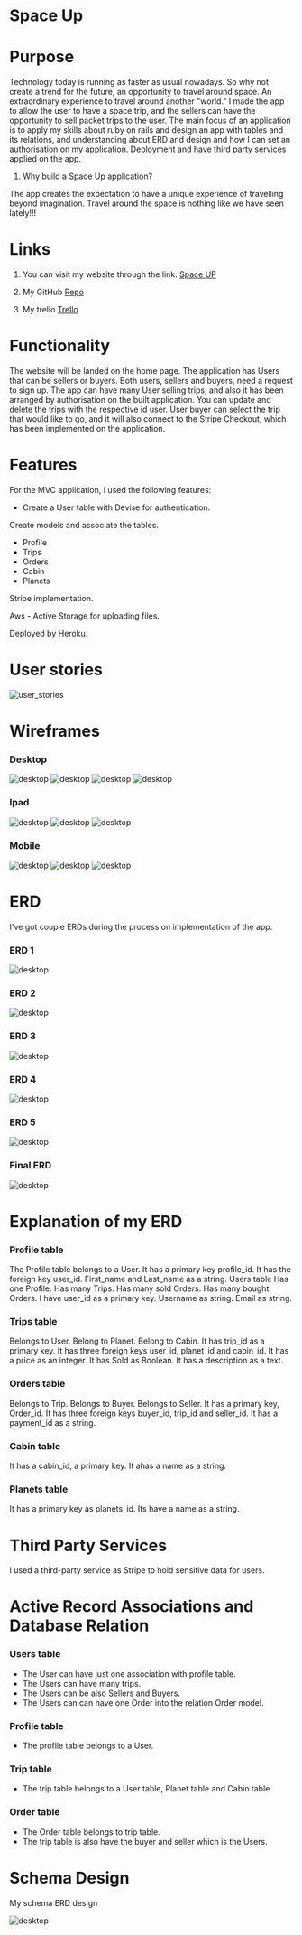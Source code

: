 # Space Up

# Purpose

Technology today is running as faster as usual nowadays. So why not create a trend for the future, an opportunity to travel around space. An extraordinary experience to travel around another "world." I made the app to allow the user to have a space trip, and the sellers can have the opportunity to sell packet trips to the user.
The main focus of an application is to apply my skills about ruby on rails and design an app with tables and its relations, and understanding about ERD and design and how I can set an authorisation on my application.
Deployment and have third party services applied on the app.


1. Why build a Space Up application?

The app creates the expectation to have a unique experience of travelling beyond imagination. Travel around the space is nothing like we have seen lately!!! 

# Links

1. You can visit my website through the link: [Space UP](https://space-up.herokuapp.com)

1. My GitHub [Repo](https://github.com/NatachaBartu/space-up)

1. My trello [Trello](https://trello.com/b/dyHHSg9z/marketplace-project)

# Functionality 

The website will be landed on the home page.
The application has Users that can be sellers or buyers. 
Both users, sellers and buyers, need a request to sign up.
The app can have many User selling trips, and also it has been arranged by authorisation on the built application. You can update and delete the trips with the respective id user.
User buyer can select the trip that would like to go, and it will also connect to the Stripe Checkout, which has been implemented on the application.

# Features

For the MVC application, I used the following features:
- Create a User table with Devise for authentication.

Create models and associate the tables. 
- Profile
- Trips
- Orders
- Cabin 
- Planets

Stripe implementation.

Aws -  Active Storage for uploading files.

Deployed by Heroku.

# User stories
![user_stories](docs/user_stories/user_stories.png)
# Wireframes

### Desktop
![desktop](docs/wireframes/desktop/desktop_1.png)
![desktop](docs/wireframes/desktop/desktop_2.png)
![desktop](docs/wireframes/desktop/desktop_3.png)
![desktop](docs/wireframes/desktop/desktop_4.png)

### Ipad
![desktop](docs/wireframes/ipad/ipad_1.png)
![desktop](docs/wireframes/ipad/ipad_2.png)
![desktop](docs/wireframes/ipad/ipad_3.png)

### Mobile
![desktop](docs/wireframes/mobile/mobile_1.png)
![desktop](docs/wireframes/mobile/mobile_2.png)
![desktop](docs/wireframes/mobile/mobile_3.png)

# ERD 

I've got couple ERDs during the process on implementation of the app.

### ERD 1
![desktop](docs/erd/ERD_1.png)

### ERD 2
![desktop](docs/erd/ERD_2.png)

### ERD 3
![desktop](docs/erd/ERD_3.png)

### ERD 4
![desktop](docs/erd/ERD_4.png)

### ERD 5
![desktop](docs/erd/ERD_5.png)

### Final ERD
![desktop](docs/erd/ERD_marketplace.png)

# Explanation of my ERD

### Profile table
The Profile table belongs to a User.
It has a primary key profile_id.
It has the foreign key user_id.
First_name and Last_name as a string.
Users table
Has one Profile.
Has many Trips.
Has many sold Orders.
Has many bought Orders. 
I have user_id as a primary key.
Username as string.
Email as string.

### Trips table
Belongs to User.
Belong to Planet.
Belong to Cabin.
It has trip_id as a primary key.
It has three foreign keys user_id, planet_id and cabin_id.
It has a price as an integer.
It has Sold as Boolean.
It has a description as a text.

### Orders table
Belongs to Trip.
Belongs to Buyer.
Belongs to Seller.
It has a primary key, Order_id.
It has three foreign keys buyer_id, trip_id and seller_id.
It has a payment_id as a string.

### Cabin table
It has a cabin_id, a primary key.
It ahas a name as a string.

### Planets table
It has a primary key as planets_id.
Its have a name as a string.
# Third Party Services

I used a third-party service as Stripe to hold sensitive data for users. 

# Active Record Associations and Database Relation
### Users table

- The User can have just one association with profile table.
- The Users can have many trips.
- The Users can be also Sellers and Buyers.
- The Users can can have one Order into the relation Order model.
### Profile table
- The profile table belongs to a User.

### Trip table
- The trip table belongs to a User table, Planet table and Cabin table.

### Order table
- The Order table belongs to trip table.
- The trip table is also have the buyer and seller which is the Users.
# Schema Design

My schema ERD design

![desktop](docs/erd/ERD_marketplace.png)
